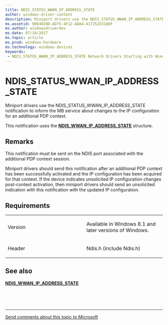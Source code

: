 ```yaml
---
title: NDIS_STATUS_WWAN_IP_ADDRESS_STATE
author: windows-driver-content
description: Miniport drivers use the NDIS_STATUS_WWAN_IP_ADDRESS_STATE notification to inform the MB service about changes to the IP configuration for an additional PDP context.
ms.assetid: 98E4028D-AD75-4F12-ADA4-41725253166F
ms.author: windowsdriverdev 
ms.date: 07/18/2017 
ms.topic: article 
ms.prod: windows-hardware 
ms.technology: windows-devices 
keywords:
 - NDIS_STATUS_WWAN_IP_ADDRESS_STATE Network Drivers Starting with Windows Vista
---
```


# NDIS\_STATUS\_WWAN\_IP\_ADDRESS\_STATE


Miniport drivers use the NDIS\_STATUS\_WWAN\_IP\_ADDRESS\_STATE notification to inform the MB service about changes to the IP configuration for an additional PDP context.

This notification uses the [**NDIS\_WWAN\_IP\_ADDRESS\_STATE**](https://msdn.microsoft.com/library/windows/hardware/dn449746) structure.

Remarks
-------

This notification must be sent on the NDIS port associated with the additional PDP context session.

Miniport drivers should send this notification after an additional PDP context has been successfully activated and the IP configuration has been acquired for that context. If the device indicates unsolicited IP configuration changes post-context activation, then miniport drivers should send an unsolicited indication with this notification with the updated IP configuration.

Requirements
------------

<table>
<colgroup>
<col width="50%" />
<col width="50%" />
</colgroup>
<tbody>
<tr class="odd">
<td><p>Version</p></td>
<td><p>Available in Windows 8.1 and later versions of Windows.</p></td>
</tr>
<tr class="even">
<td><p>Header</p></td>
<td>Ndis.h (include Ndis.h)</td>
</tr>
</tbody>
</table>

## See also


[**NDIS\_WWAN\_IP\_ADDRESS\_STATE**](https://msdn.microsoft.com/library/windows/hardware/dn449746)

 

 


--------------------
[Send comments about this topic to Microsoft](mailto:wsddocfb@microsoft.com?subject=Documentation%20feedback%20%5Bnetvista\netvista%5D:%20NDIS_STATUS_WWAN_IP_ADDRESS_STATE%20%20RELEASE:%20%287/5/2017%29&body=%0A%0APRIVACY%20STATEMENT%0A%0AWe%20use%20your%20feedback%20to%20improve%20the%20documentation.%20We%20don't%20use%20your%20email%20address%20for%20any%20other%20purpose,%20and%20we'll%20remove%20your%20email%20address%20from%20our%20system%20after%20the%20issue%20that%20you're%20reporting%20is%20fixed.%20While%20we're%20working%20to%20fix%20this%20issue,%20we%20might%20send%20you%20an%20email%20message%20to%20ask%20for%20more%20info.%20Later,%20we%20might%20also%20send%20you%20an%20email%20message%20to%20let%20you%20know%20that%20we've%20addressed%20your%20feedback.%0A%0AFor%20more%20info%20about%20Microsoft's%20privacy%20policy,%20see%20http://privacy.microsoft.com/default.aspx. "Send comments about this topic to Microsoft")



